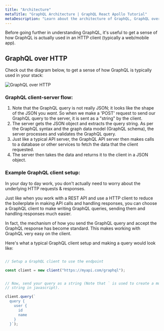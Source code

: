 ```yaml
---
title: "Architecture"
metaTitle: "GraphQL Architecture | GraphQL React Apollo Tutorial"
metaDescription: "Learn about the architecture of GraphQL, GraphQL over HTTP, the client server model with an example of http request"
---
```


Before going further in understanding GraphQL, it's useful to get a sense of how
GraphQL is actually used in an HTTP client (typically a web/mobile app).

## GraphQL over HTTP
Check out the diagram below, to get a sense of how GraphQL is typically used in
your stack:

![GraphQL over HTTP](https://graphql-engine-cdn.hasura.io/learn-hasura/assets/graphql-react/graphql-on-http.png)

### GraphQL client-server flow:

1. Note that the GraphQL query is not really JSON; it looks like the shape of the
   JSON you *want*. So when we make a 'POST' request to send our GraphQL query to
   the server, it is sent as a "string" by the client.
2. The server gets the JSON object and extracts the query string. As per the
   GraphQL syntax and the graph data model (GraphQL schema), the server processes
   and validates the GraphQL query.
3. Just like a typical API server, the GraphQL API server then makes calls to a
   database or other services to fetch the data that the client requested.
4. The server then takes the data and returns it to the client in a JSON object.

### Example GraphQL client setup:

In your day to day work, you don't actually need to worry about the underlying
HTTP requests & responses.

Just like when you work with a REST API and use a HTTP
client to reduce the boilerplate in making API calls and handling responses, you
can choose a GraphQL client to make writing GraphQL queries, sending them and
handling responses much easier.

In fact, the mechanism of how you send the GraphQL query and accept the GraphQL
response has become standard. This makes working with GraphQL very easy on the
client.

Here's what a typical GraphQL client setup and making a query would look like:

```javascript

// Setup a GraphQL client to use the endpoint

const client = new client("https://myapi.com/graphql");


// Now, send your query as a string (Note that ` is used to create a multi-line
// string in javascript).

client.query(`
  query {
    user {
      id
      name
    }
  }`);
```
